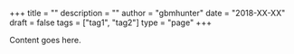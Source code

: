 +++
title = ""
description = ""
author = "gbmhunter"
date = "2018-XX-XX" 
draft = false
tags = ["tag1", "tag2"]
type = "page"
+++

Content goes here.